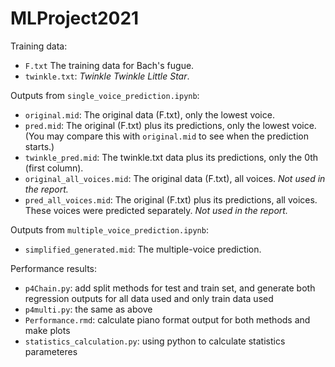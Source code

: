 # MLProject2021

Training data: 

- `F.txt` The training data for Bach's fugue.
- `twinkle.txt`: *Twinkle Twinkle Little Star*.

Outputs from `single_voice_prediction.ipynb`:

- `original.mid`: The original data (F.txt), only the lowest voice.
- `pred.mid`: The original (F.txt) plus its predictions, only the lowest voice. (You may compare this with `original.mid` to see when the prediction starts.)
- `twinkle_pred.mid`: The twinkle.txt data plus its predictions, only the 0th (first column).
- `original_all_voices.mid`: The original data (F.txt), all voices. *Not used in the report.*
- `pred_all_voices.mid`: The original (F.txt) plus its predictions, all voices. These voices were predicted separately. *Not used in the report.*

Outputs from `multiple_voice_prediction.ipynb`:

- `simplified_generated.mid`: The multiple-voice prediction.

Performance results:
- `p4Chain.py`: add split methods for test and train set, and generate both regression outputs for all data used and only train data used
- `p4multi.py`: the same as above
- `Performance.rmd`: calculate piano format output for both methods and make plots
- `statistics_calculation.py`: using python to calculate statistics parameteres

